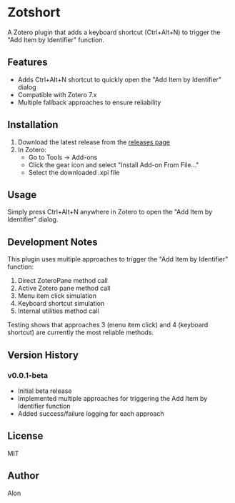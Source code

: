 # Zotshort

A Zotero plugin that adds a keyboard shortcut (Ctrl+Alt+N) to trigger the "Add Item by Identifier" function.

## Features

- Adds Ctrl+Alt+N shortcut to quickly open the "Add Item by Identifier" dialog
- Compatible with Zotero 7.x
- Multiple fallback approaches to ensure reliability

## Installation

1. Download the latest release from the [releases page](https://github.com/alon/zotshort/releases)
2. In Zotero:
   - Go to Tools → Add-ons
   - Click the gear icon and select "Install Add-on From File..."
   - Select the downloaded .xpi file

## Usage

Simply press Ctrl+Alt+N anywhere in Zotero to open the "Add Item by Identifier" dialog.

## Development Notes

This plugin uses multiple approaches to trigger the "Add Item by Identifier" function:
1. Direct ZoteroPane method call
2. Active Zotero pane method call
3. Menu item click simulation
4. Keyboard shortcut simulation
5. Internal utilities method call

Testing shows that approaches 3 (menu item click) and 4 (keyboard shortcut) are currently the most reliable methods.

## Version History

### v0.0.1-beta
- Initial beta release
- Implemented multiple approaches for triggering the Add Item by Identifier function
- Added success/failure logging for each approach

## License

MIT

## Author

Alon
